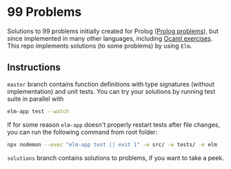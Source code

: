 # 99 Problems

Solutions to 99 problems initially created for Prolog ([Prolog problems](https://sites.google.com/site/prologsite/prolog-problems)), but since implemented in many other languages, including [Ocaml exercises](https://ocaml.org/problems).
This repo implements solutions (to some problems) by using `Elm`.

## Instructions

`master` branch contains function definitions with type signatures (without implementation) and unit tests. You can try your solutions by running test suite in parallel with

```sh
elm-app test --watch
```

If for some reason `elm-app` doesn't properly restart tests after file changes, you can run the following command from root folder:

```sh
npx nodemon --exec "elm-app test || exit 1" -w src/ -w tests/ -e elm
```

`solutions` branch contains solutions to problems, if you want to take a peek.
